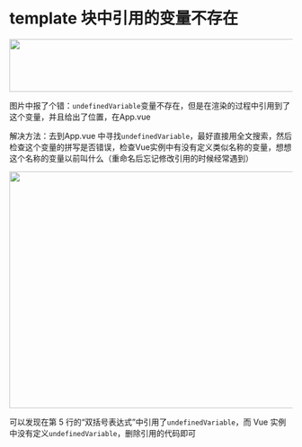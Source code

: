 # template 块中引用的变量不存在
<p id="oK8NijAsi4GFY3fVcxVJ5G">

<img src="https://secure2.wostatic.cn/static/nT8KLNhFY26mX3A7izZ1ib/image.png?auth_key=1724216320-2tfuir61rcibvtvL2brHYK-0-21238633520d83a1fc61fbdb6a6b5c3e&download=image.png" width="760.000000" height="94.333768">

</p>

<p id="mufQVpfZErM685GgDnKj2B">

图片中报了个错：`undefinedVariable`变量不存在，但是在渲染的过程中引用到了这个变量，并且给出了位置，在App.vue

</p>

<p id="6pSd3M3zfJZz3bREQWwhYM">

解决方法：去到App.vue 中寻找`undefinedVariable`，最好直接用全文搜索，然后检查这个变量的拼写是否错误，检查Vue实例中有没有定义类似名称的变量，想想这个名称的变量以前叫什么（重命名后忘记修改引用的时候经常遇到）

</p>

<p id="919MG2XQ6xFqeg4EqtXtK8">

<img src="https://secure2.wostatic.cn/static/7ibcfogd9qByVjvUQMWYht/image.png?auth_key=1724216320-KN4xdohaN4zM4RKtF1X8y-0-7081a59b6bf3719070f5785673786532&download=image.png" width="760.000000" height="421.239330">

</p>

<p id="pAsV3J1HxKhcMcJRMiCyQa">

可以发现在第 5 行的“双括号表达式”中引用了`undefinedVariable`，而 Vue 实例中没有定义`undefinedVariable`，删除引用的代码即可

</p>

<p id="dSoac8FZ3NyLbVj18ecMZt">



</p>
